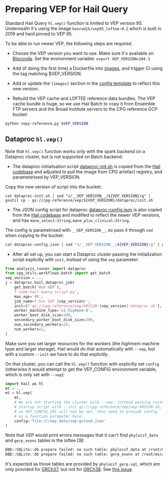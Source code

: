 # Preparing VEP for Hail Query

Standard Hail Query `hl.vep()` function is limited to VEP version 95. Underneath it's using the image `konradjk/vep95_loftee:0.2` which is built in 2019 and hard pinned to VEP 95. 

To be able to run newer VEP, the following steps are required.

* Choose the VEP version you want to use. Make sure it's available on [Bioconda](https://anaconda.org/bioconda/ensembl-vep/files). Set the environment variable: `export VEP_VERSION=104.3`

* Add (if doing the first time) a Dockerfile into [images](https://github.com/populationgenomics/images/blob/07a2580c67886412ce1f0293274e7bd5e202a868/images/vep/Dockerfile), and trigger CI using the tag matching $VEP_VERSION.

* Add or update the `[images]` section in the [config template](https://github.com/populationgenomics/cpg-utils/blob/main/cpg_utils/config-template.toml#L146) to reflect this new version.

* Rebuild the VEP cache and LOFTEE reference data bundles. The VEP cache bundle is huge, so we use Hail Batch to copy it from Ensemble FTP servers and the Broad Institute servers to the CPG reference GCP bucket:

```bash
python copy-reference.py $VEP_VERSION
```

## Dataproc `hl.vep()`

Note that `hl.vep()` function works only with the spark backend on a Dataproc cluster, but is not supported on Batch backend.

* The dataproc initialisation script [dataproc-init.sh](dataproc-init.sh) is copied from the [Hail codebase](https://github.com/hail-is/hail/blob/cc0a051740f4de08408e6a2094ffcb1c3158ee9c/hail/python/hailtop/hailctl/dataproc/resources/vep-GRCh38.sh) and adjusted to pull the image from CPG artefact registry, and parameterised by VEP_VERSION.

Copy the new version of script into the bucket:

```shell
cat dataproc-init.sh | sed "s/__VEP_VERSION__/${VEP_VERSION}/g" | gsutil cp - gs://cpg-reference/vep/${VEP_VERSION}/dataproc/init.sh
```

* The JSON config script for dataproc [dataproc-config.json](dataproc-config.json) is also copied from the [Hail codebase](https://github.com/hail-is/hail/blob/cc0a051740f4de08408e6a2094ffcb1c3158ee9c/hail/python/hailtop/hailctl/hdinsight/resources/vep-GRCh38.json) and modified to reflect the newer VEP versions, and has `mane_select:String,mane_plus_clinical:String`.

The config is parametrised with `__VEP_VERSION__`, so pass it through `sed` when copying to the bucket:

```sh
cat dataproc-config.json | sed "s/__VEP_VERSION__/${VEP_VERSION}/g" | gsutil cp - gs://cpg-reference/vep/${VEP_VERSION}/dataproc/config.json
```

* After all set up, you can start a Dataproc cluster passing the initialization script explicitly with `init`, instead of using the `vep` parameter:

```python
from analysis_runner import dataproc
from cpg_utils.workflows.batch import get_batch
vep_version = ...
j = dataproc.hail_dataproc_job(
    get_batch('Run VEP'),
    f'some-hail-query-script.py',
    max_age='4h',
    job_name=f'Run VEP {vep_version}',
    init=[f'gs://cpg-reference/vep/GRCh38-{vep_version}-dataproc.sh'],
    worker_machine_type='n1-highmem-8',
    worker_boot_disk_size=200,
    secondary_worker_boot_disk_size=200,
    num_secondary_workers=20,
    num_workers=2,
)
```

Make sure you set larger resources for the workers (the highmem machine type and larger storage). Hail would do that automatically with `--vep`, but with a custom `--init` we have to do that explicitly.

On that cluster, you can call the `hl.vep()` function with explicitly set `config` (otherwise it would attempt to get the VEP_CONFIG environment variable, which is only set with `--vep`):

```python
import hail as hl
mt = ...
mt = hl.vep(
    mt, 
    # We are not starting the cluster with --vep, instead passing custom
    # startup script with --init gs://cpg-reference/vep/vep-GRCh38.sh,
    # so VEP_CONFIG_URI will not be set, thus need to provide config
    # as a function parameter here:
    config='file:///vep_data/vep-gcloud.json'
)
```

Note that VEP would print errors messages that it can't find `phylocsf_data` and `gerp_exons` tables in the loftee DB:

```sh
DBD::SQLite::db prepare failed: no such table: phylocsf_data at /root/micromamba/share/ensembl-vep-105.0-0/LoF.pm line 565, <$fh> line 158458.
DBD::SQLite::db prepare failed: no such table: gerp_exons at /root/micromamba/share/ensembl-vep-105.0-0/gerp_dist.pl line 129, <$fh> line 158458.
```

It's expected as those tables are provided by `phylocsf_gerp.sql`, which are only provided for [GRCh37](https://personal.broadinstitute.org/konradk/loftee_data/GRCh37/), but not for [GRCh38](https://personal.broadinstitute.org/konradk/loftee_data/GRCh38/). See [this issue](https://github.com/konradjk/loftee/issues/39).
